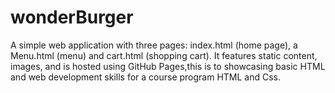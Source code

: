 # wonderBurger
A simple web application with three pages: index.html (home page), a Menu.html (menu) and cart.html (shopping cart). It features static content, images, and is hosted using GitHub Pages,this is to showcasing basic HTML and web development skills for a course program HTML and Css.